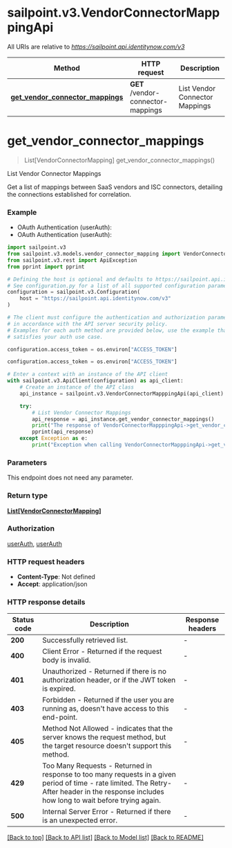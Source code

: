 # sailpoint.v3.VendorConnectorMapppingApi

All URIs are relative to *https://sailpoint.api.identitynow.com/v3*

Method | HTTP request | Description
------------- | ------------- | -------------
[**get_vendor_connector_mappings**](VendorConnectorMapppingApi.md#get_vendor_connector_mappings) | **GET** /vendor-connector-mappings | List Vendor Connector Mappings


# **get_vendor_connector_mappings**
> List[VendorConnectorMapping] get_vendor_connector_mappings()

List Vendor Connector Mappings

Get a list of mappings between SaaS vendors and ISC connectors, detailing the connections established for correlation. 

### Example

* OAuth Authentication (userAuth):
* OAuth Authentication (userAuth):

```python
import sailpoint.v3
from sailpoint.v3.models.vendor_connector_mapping import VendorConnectorMapping
from sailpoint.v3.rest import ApiException
from pprint import pprint

# Defining the host is optional and defaults to https://sailpoint.api.identitynow.com/v3
# See configuration.py for a list of all supported configuration parameters.
configuration = sailpoint.v3.Configuration(
    host = "https://sailpoint.api.identitynow.com/v3"
)

# The client must configure the authentication and authorization parameters
# in accordance with the API server security policy.
# Examples for each auth method are provided below, use the example that
# satisfies your auth use case.

configuration.access_token = os.environ["ACCESS_TOKEN"]

configuration.access_token = os.environ["ACCESS_TOKEN"]

# Enter a context with an instance of the API client
with sailpoint.v3.ApiClient(configuration) as api_client:
    # Create an instance of the API class
    api_instance = sailpoint.v3.VendorConnectorMapppingApi(api_client)

    try:
        # List Vendor Connector Mappings
        api_response = api_instance.get_vendor_connector_mappings()
        print("The response of VendorConnectorMapppingApi->get_vendor_connector_mappings:\n")
        pprint(api_response)
    except Exception as e:
        print("Exception when calling VendorConnectorMapppingApi->get_vendor_connector_mappings: %s\n" % e)
```



### Parameters

This endpoint does not need any parameter.

### Return type

[**List[VendorConnectorMapping]**](VendorConnectorMapping.md)

### Authorization

[userAuth](../README.md#userAuth), [userAuth](../README.md#userAuth)

### HTTP request headers

 - **Content-Type**: Not defined
 - **Accept**: application/json

### HTTP response details

| Status code | Description | Response headers |
|-------------|-------------|------------------|
**200** | Successfully retrieved list. |  -  |
**400** | Client Error - Returned if the request body is invalid. |  -  |
**401** | Unauthorized - Returned if there is no authorization header, or if the JWT token is expired. |  -  |
**403** | Forbidden - Returned if the user you are running as, doesn&#39;t have access to this end-point. |  -  |
**405** | Method Not Allowed - indicates that the server knows the request method, but the target resource doesn&#39;t support this method. |  -  |
**429** | Too Many Requests - Returned in response to too many requests in a given period of time - rate limited. The Retry-After header in the response includes how long to wait before trying again. |  -  |
**500** | Internal Server Error - Returned if there is an unexpected error. |  -  |

[[Back to top]](#) [[Back to API list]](../README.md#documentation-for-api-endpoints) [[Back to Model list]](../README.md#documentation-for-models) [[Back to README]](../README.md)

